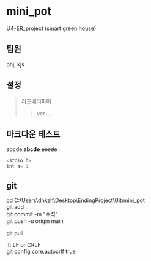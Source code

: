 # mini_pot
U4-ER_project (smart green house)

## 팀원
phj, kjs

## 설정
>라즈베리파이
>> ver ...

## 마크다운 테스트
abcde
**abcde**
~~abcde~~
```c++
<stdio.h>
int a= 1
```

## git 
cd C:\Users\dhkzh\Desktop\EndingProject\Git\mini_pot  
git add .  
git commit -m "주석"  
git push -u origin main  
  
git pull  
  

if: LF or CRLF  
git config core.autocrlf true  